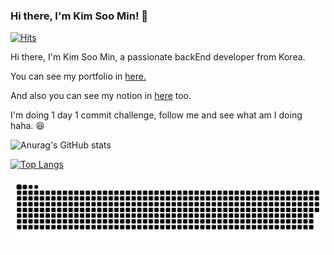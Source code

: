 ### Hi there, I'm Kim Soo Min! 👋

[![Hits](https://hits.seeyoufarm.com/api/count/incr/badge.svg?url=https%3A%2F%2Fgithub.com%2Findeeeah&count_bg=%2379C83D&title_bg=%23555555&icon=&icon_color=%23E7E7E7&title=hits&edge_flat=false)](https://hits.seeyoufarm.com)

Hi there, I'm Kim Soo Min, a passionate backEnd developer from Korea.

You can see my portfolio in [here.](https://indeeeah.github.io/KimSooMin.github.io/)

And also you can see my notion in [here](https://indeeah.notion.site/98aa743cc49f4f3dbf61ef75dec7ec53) too.

I'm doing 1 day 1 commit challenge, follow me and see what am I doing haha. 😆

![Anurag's GitHub stats](https://github-readme-stats.vercel.app/api?username=indeeeah&theme=blue-green&show_icons=true)

[![Top Langs](https://github-readme-stats.vercel.app/api/top-langs/?username=indeeeah&layout=compact&theme=blue-green)](https://github.com/indeeeah/github-readme-stats)

![snake gif](https://github.com/indeeeah/indeeeah/blob/output/github-contribution-grid-snake.svg)

<!--
**indeeeah/indeeeah** is a ✨ _special_ ✨ repository because its `README.md` (this file) appears on your GitHub profile.

Here are some ideas to get you started:

- 🔭 I’m currently working on ...
- 🌱 I’m currently learning ...
- 👯 I’m looking to collaborate on ...
- 🤔 I’m looking for help with ...
- 💬 Ask me about ...
- 📫 How to reach me: ...
- 😄 Pronouns: ...
- ⚡ Fun fact: ...
-->
